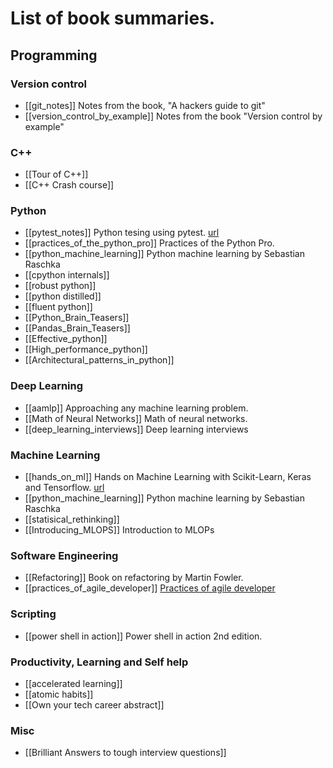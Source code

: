 # List of book summaries. 

## Programming
### Version control
*  [[git_notes]] Notes from the book, "A hackers guide to git"
*  [[version_control_by_example]] Notes from the book "Version control by example"

### C++
*  [[Tour of C++]]
*  [[C++ Crash course]]

### Python
*  [[pytest_notes]] Python tesing using pytest. [url](https://blog.abhilashbabuj.com/Notes/pytest.html)
*  [[practices_of_the_python_pro]] Practices of the Python Pro.
*  [[python_machine_learning]] Python machine learning by Sebastian Raschka
* [[cpython internals]]
* [[robust python]]
* [[python distilled]]
* [[fluent python]]
* [[Python_Brain_Teasers]]
* [[Pandas_Brain_Teasers]]
* [[Effective_python]]
* [[High_performance_python]]
* [[Architectural_patterns_in_python]]

### Deep Learning
*  [[aamlp]] Approaching any machine learning problem.
*  [[Math of Neural Networks]] Math of neural networks.
* [[deep_learning_interviews]] Deep learning interviews

### Machine Learning
* [[hands_on_ml]] Hands on Machine Learning with Scikit-Learn, Keras and Tensorflow. [url](https://blog.abhilashbabuj.com/Notes/hands_on_ml.html)
* [[python_machine_learning]] Python machine learning by Sebastian Raschka
* [[statisical_rethinking]]
* [[Introducing_MLOPS]]  Introduction to MLOPs

### Software Engineering
*  [[Refactoring]] Book on refactoring by Martin Fowler.
*  [[practices_of_agile_developer]] [Practices of agile developer](https://blog.abhilashbabuj.com/Notes/practices_of_agile_developer.html)

### Scripting
*  [[power shell in action]] Power shell in action 2nd edition.

### Productivity, Learning and Self help
*  [[accelerated learning]]
*  [[atomic habits]]
* [[Own your tech career abstract]]

### Misc
*  [[Brilliant Answers to tough interview questions]]